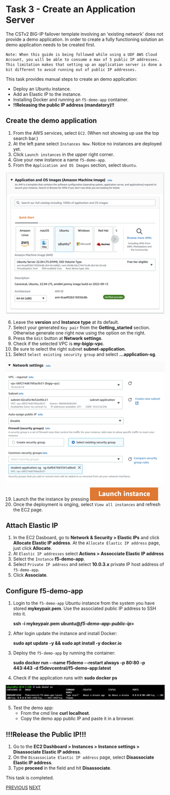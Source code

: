 # Task 3 - Create an Application Server

The CSTv2 BIG-IP failover template involving an 'existing network' does not provide a demo application. In order to create a fully functioning solution an demo application needs to be created first.

```
Note: When this guide is being followed while using a UDF AWS Cloud Account, you will be able to consume a max of 5 public IP addresses. This limitation makes that setting up an application server is done a bit different to avoid running out of public IP addresses.
```

This task provides manual steps to create an demo application:
- Deploy an Ubuntu instance.
- Add an Elastic IP to the instance.
- Installing Docker and running an `f5-demo-app` container.
- **!!Releasing the public IP address (mandatory)!!**

## Create the demo application
1. From the AWS services, select `EC2`. (When not showing up use the top search bar.)
2. At the left pane select `Instances New`. Notice no instances are deployed yet.
3. Click `Launch instances` in the upper right corner.
4. Give your new instance a name `f5-demo-app`.
5. From the `Application and OS Images` section, select `Ubuntu`.

![](../png/task3_p1.png)

6. Leave the **version** and **Instance type** at its default.
7. Select your generated `Key pair` from the **Getting_started** section. Otherwise generate one right now using the option on the right.
8. Press the `Edit` button at **Network settings**.
9. Check if the selected VPC is **my-bigip-vpc**.
10. Be sure to select the right subnet **subnet-application**.
11. Select `Select existing security group` and select **...application-sg**.

![](../png/task3_p2.png)

19. Launch the the instance by pressing ![](../png/task3_p3.png)
20. Once the deployment is onging, select `View all instances` and refresh the EC2 page.


## Attach Elastic IP
1. In the EC2 Dasboard, go to **Network & Security > Elastic IPs** and click **Allocate Elastic IP address**. At the `Allocate Elastic IP address` page, just click **Allocate**.
2. At `Elastic IP addresses` select **Actions > Assocciate Elastic IP address**
3. Select the `Instance` **f5-demo-app**.
4. Select `Private IP address` and select **10.0.3.x** private IP host address of `f5-demo-app`.
5. Click **Associate**.

## Configure f5-demo-app
1. Login to the `f5-demo-app` Ubuntu instance from the system you have stored **mykeypair.pem**. Use the associated public IP address to SSH into it.

   **ssh -i mykeypair.pem ubuntu@<i>f5-demo-app-public-ip</i>>**

2. After login update the instance and install Docker:

   **sudo apt update -y && sudo apt install -y docker.io**

3. Deploy the `f5-demo-app` by running the container:

   **sudo docker run --name f5demo --restart always -p 80:80 -p 443:443 -d f5devcentral/f5-demo-app:latest**

4. Check if the application runs with **sudo docker ps**

![](../png/task3_p4.png)

5. Test the demo app:
    - From the cmd line **curl localhost**.
    - Copy the demo app public IP and paste it in a browser.

## !!!Release the Public IP!!!
1. Go to the **EC2 Dashboard > Instances > Instance settings > Disassociate Elastic IP address**.
2. On the `Disassociate Elastic IP address` page, select **Disassociate Elastic IP address**.
3. Type **proceed** in the field and hit **Disassociate**.

This task is completed.


[PREVIOUS](../docs/2_Deploy_BIG-IPs_with_CSTv2.md)      [NEXT](../docs/3_Create_Demo_App.md)
